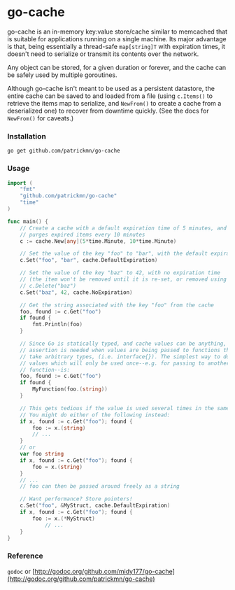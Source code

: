 # go-cache

go-cache is an in-memory key:value store/cache similar to memcached that is
suitable for applications running on a single machine. Its major advantage is
that, being essentially a thread-safe `map[string]T` with expiration
times, it doesn't need to serialize or transmit its contents over the network.

Any object can be stored, for a given duration or forever, and the cache can be
safely used by multiple goroutines.

Although go-cache isn't meant to be used as a persistent datastore, the entire
cache can be saved to and loaded from a file (using `c.Items()` to retrieve the
items map to serialize, and `NewFrom()` to create a cache from a deserialized
one) to recover from downtime quickly. (See the docs for `NewFrom()` for caveats.)

### Installation

`go get github.com/patrickmn/go-cache`

### Usage

```go
import (
	"fmt"
	"github.com/patrickmn/go-cache"
	"time"
)

func main() {
	// Create a cache with a default expiration time of 5 minutes, and which
	// purges expired items every 10 minutes
	c := cache.New[any](5*time.Minute, 10*time.Minute)

	// Set the value of the key "foo" to "bar", with the default expiration time
	c.Set("foo", "bar", cache.DefaultExpiration)

	// Set the value of the key "baz" to 42, with no expiration time
	// (the item won't be removed until it is re-set, or removed using
	// c.Delete("baz")
	c.Set("baz", 42, cache.NoExpiration)

	// Get the string associated with the key "foo" from the cache
	foo, found := c.Get("foo")
	if found {
		fmt.Println(foo)
	}

	// Since Go is statically typed, and cache values can be anything, type
	// assertion is needed when values are being passed to functions that don't
	// take arbitrary types, (i.e. interface{}). The simplest way to do this for
	// values which will only be used once--e.g. for passing to another
	// function--is:
	foo, found := c.Get("foo")
	if found {
		MyFunction(foo.(string))
	}

	// This gets tedious if the value is used several times in the same function.
	// You might do either of the following instead:
	if x, found := c.Get("foo"); found {
		foo := x.(string)
		// ...
	}
	// or
	var foo string
	if x, found := c.Get("foo"); found {
		foo = x.(string)
	}
	// ...
	// foo can then be passed around freely as a string

	// Want performance? Store pointers!
	c.Set("foo", &MyStruct, cache.DefaultExpiration)
	if x, found := c.Get("foo"); found {
		foo := x.(*MyStruct)
			// ...
	}
}
```

### Reference

`godoc` or [http://godoc.org/github.com/midy177/go-cache](http://godoc.org/github.com/patrickmn/go-cache)
